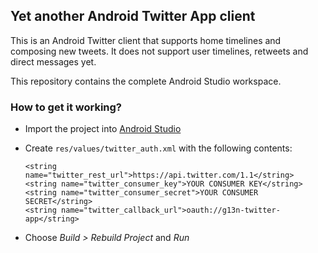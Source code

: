 ## Yet another Android Twitter App client

This is an Android Twitter client that supports home timelines and composing new tweets.  It does
not support user timelines, retweets and direct messages yet.

This repository contains the complete Android Studio workspace.

### How to get it working?

  * Import the project into [Android Studio](http://tools.android.com/download/studio)
  * Create `res/values/twitter_auth.xml` with the following contents:


    <?xml version="1.0" encoding="utf-8"?>
    <resources>

        <string name="twitter_rest_url">https://api.twitter.com/1.1</string>
        <string name="twitter_consumer_key">YOUR CONSUMER KEY</string>
        <string name="twitter_consumer_secret">YOUR CONSUMER SECRET</string>
        <string name="twitter_callback_url">oauth://g13n-twitter-app</string>

    </resources>

  * Choose _Build > Rebuild Project_ and _Run_
